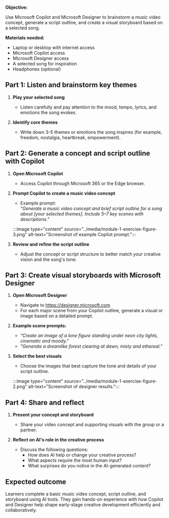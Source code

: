 **Objective:**  

Use Microsoft Copilot and Microsoft Designer to brainstorm a music video concept, generate a script outline, and create a visual storyboard based on a selected song.

**Materials needed:** 

- Laptop or desktop with internet access  
- Microsoft Copilot access  
- Microsoft Designer access  
- A selected song for inspiration  
- Headphones (optional)

## Part 1: Listen and brainstorm key themes

1. **Play your selected song**  
   - Listen carefully and pay attention to the mood, tempo, lyrics, and emotions the song evokes.

1. **Identify core themes**  
   - Write down 3–5 themes or emotions the song inspires (for example, freedom, nostalgia, heartbreak, empowerment).

## Part 2: Generate a concept and script outline with Copilot

1. **Open Microsoft Copilot**  
   - Access Copilot through Microsoft 365 or the Edge browser.

1. **Prompt Copilot to create a music video concept**  
   - Example prompt:  
     *"Generate a music video concept and brief script outline for a song about [your selected themes]. Include 5–7 key scenes with descriptions."*
   
   :::image type="content" source="../media/module-1-exercise-figure-3.png" alt-text="Screenshot of example Copilot prompt.":::

1. **Review and refine the script outline**  
   - Adjust the concept or script structure to better match your creative vision and the song's tone.

## Part 3: Create visual storyboards with Microsoft Designer

1. **Open Microsoft Designer**  
   - Navigate to https://designer.microsoft.com
   - For each major scene from your Copilot outline, generate a visual or image based on a detailed prompt.


1. **Example scene prompts:**  
   - *"Create an image of a lone figure standing under neon city lights, cinematic and moody."*  
   - *"Generate a dreamlike forest clearing at dawn, misty and ethereal."*

1. **Select the best visuals**  
   - Choose the images that best capture the tone and details of your script outline.
   
   :::image type="content" source="../media/module-1-exercise-figure-2.png" alt-text="Screenshot of designer results.":::

## Part 4: Share and reflect

1. **Present your concept and storyboard**  
   - Share your video concept and supporting visuals with the group or a partner.

1. **Reflect on AI's role in the creative process**  
   - Discuss the following questions:  
     - How does AI help or change your creative process?  
     - What aspects require the most human input?  
     - What surprises do you notice in the AI-generated content?

## Expected outcome  
Learners complete a basic music video concept, script outline, and storyboard using AI tools. They gain hands-on experience with how Copilot and Designer help shape early-stage creative development efficiently and collaboratively.
